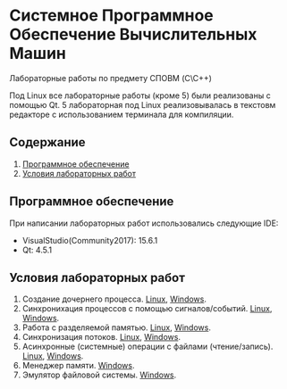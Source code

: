 ﻿# Системное Программное Обеспечение Вычислительных Машин

Лабораторные работы по предмету СПОВМ (C\C++)

Под Linux все лабораторные работы (кроме 5) были реализованы с помощью Qt.
5 лабораторная под Linux реализовывалась в текстовм редакторе с использованием
терминала для компиляции.

## Содержание
1. [Программное обеспечение](#Программное-обеспечение)
2. [Условия лабораторных работ](#Условия-лабораторных-работ)

## Программное обеспечение
При написании лабораторных работ использовались следующие IDE:
- VisualStudio(Community2017): 15.6.1  
- Qt: 4.5.1

## Условия лабораторных работ

1. Создание дочернего процесса. [Linux](https://github.com/NasterVill/BSUIR_Labs/tree/master/4%20term/System_Software_-SPO-/Linux/Lab_1), [Windows](https://github.com/NasterVill/BSUIR_Labs/tree/master/4%20term/System_Software_-SPO-/Windows/Lab_1).
2. Синхронихация процессов с помощью сигналов/событий. [Linux](https://github.com/NasterVill/BSUIR_Labs/tree/master/4%20term/System_Software_-SPO-/Linux/Lab_2), [Windows](https://github.com/NasterVill/BSUIR_Labs/tree/master/4%20term/System_Software_-SPO-/Windows/Lab_2).
3. Работа с разделяемой памятью. [Linux](https://github.com/NasterVill/BSUIR_Labs/tree/master/4%20term/System_Software_-SPO-/Linux/Lab_3), [Windows](https://github.com/NasterVill/BSUIR_Labs/tree/master/4%20term/System_Software_-SPO-/Windows/Lab_3).
4. Синхронизация потоков. [Linux](https://github.com/NasterVill/BSUIR_Labs/tree/master/4%20term/System_Software_-SPO-/Linux/Lab_4), [Windows](https://github.com/NasterVill/BSUIR_Labs/tree/master/4%20term/System_Software_-SPO-/Windows/Lab_4).
5. Асинхронные (системные) операции с файлами (чтение/запись). [Linux](https://github.com/NasterVill/BSUIR_Labs/tree/master/4%20term/System_Software_-SPO-/Linux/Lab_5), [Windows](https://github.com/NasterVill/BSUIR_Labs/tree/master/4%20term/System_Software_-SPO-/Windows/Lab_5).
6. Менеджер памяти. [Windows](https://github.com/NasterVill/BSUIR_Labs/tree/master/4%20term/System_Software_-SPO-/Windows/Lab_6).
7. Эмулятор файловой системы. [Windows](https://github.com/NasterVill/BSUIR_Labs/tree/master/4%20term/System_Software_-SPO-/Windows/Lab_7).
